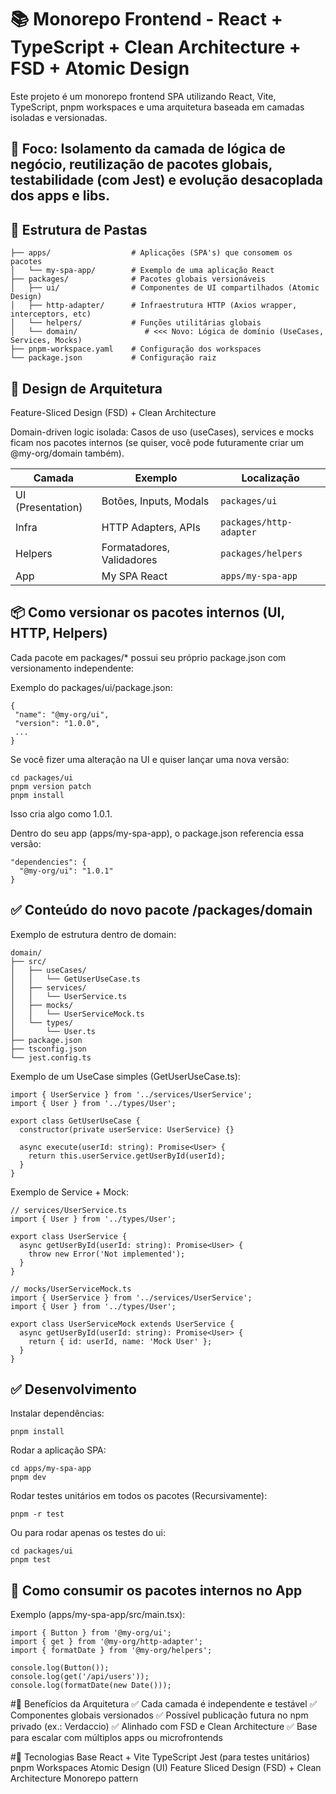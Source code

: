 # 📚 Monorepo Frontend - React + TypeScript + Clean Architecture + FSD + Atomic Design
Este projeto é um monorepo frontend SPA utilizando React, Vite, TypeScript, pnpm workspaces e uma arquitetura baseada em camadas isoladas e versionadas.

## 🎯 Foco: Isolamento da camada de lógica de negócio, reutilização de pacotes globais, testabilidade (com Jest) e evolução desacoplada dos apps e libs.


## 📂 Estrutura de Pastas
```
├── apps/                  # Aplicações (SPA's) que consomem os pacotes
│   └── my-spa-app/        # Exemplo de uma aplicação React
├── packages/              # Pacotes globais versionáveis
│   ├── ui/                # Componentes de UI compartilhados (Atomic Design)
│   ├── http-adapter/      # Infraestrutura HTTP (Axios wrapper, interceptors, etc)
│   └── helpers/           # Funções utilitárias globais
│   └── domain/               # <<< Novo: Lógica de domínio (UseCases, Services, Mocks)
├── pnpm-workspace.yaml    # Configuração dos workspaces
└── package.json           # Configuração raiz
```

## 🎨 Design de Arquitetura
Feature-Sliced Design (FSD) + Clean Architecture

Domain-driven logic isolada: Casos de uso (useCases), services e mocks ficam nos pacotes internos (se quiser, você pode futuramente criar um @my-org/domain também).

| Camada            | Exemplo                   | Localização             |
| ----------------- | ------------------------- | ----------------------- |
| UI (Presentation) | Botões, Inputs, Modals    | `packages/ui`           |
| Infra             | HTTP Adapters, APIs       | `packages/http-adapter` |
| Helpers           | Formatadores, Validadores | `packages/helpers`      |
| App               | My SPA React              | `apps/my-spa-app`       |



## 📦 Como versionar os pacotes internos (UI, HTTP, Helpers)
Cada pacote em packages/* possui seu próprio package.json com versionamento independente:

Exemplo do packages/ui/package.json:
 ```       
{
  "name": "@my-org/ui",
  "version": "1.0.0",
  ...
}

````

Se você fizer uma alteração na UI e quiser lançar uma nova versão:
```
cd packages/ui
pnpm version patch
pnpm install
```

Isso cria algo como 1.0.1.

Dentro do seu app (apps/my-spa-app), o package.json referencia essa versão:
```
"dependencies": {
  "@my-org/ui": "1.0.1"
}
```
## ✅ Conteúdo do novo pacote /packages/domain
Exemplo de estrutura dentro de domain:
```
domain/
├── src/
│   ├── useCases/
│   │   └── GetUserUseCase.ts
│   ├── services/
│   │   └── UserService.ts
│   ├── mocks/
│   │   └── UserServiceMock.ts
│   └── types/
│       └── User.ts
├── package.json
├── tsconfig.json
└── jest.config.ts
```

Exemplo de um UseCase simples (GetUserUseCase.ts):
```
import { UserService } from '../services/UserService';
import { User } from '../types/User';

export class GetUserUseCase {
  constructor(private userService: UserService) {}

  async execute(userId: string): Promise<User> {
    return this.userService.getUserById(userId);
  }
}
````

Exemplo de Service + Mock:
```
// services/UserService.ts
import { User } from '../types/User';

export class UserService {
  async getUserById(userId: string): Promise<User> {
    throw new Error('Not implemented');
  }
}
````
```
// mocks/UserServiceMock.ts
import { UserService } from '../services/UserService';
import { User } from '../types/User';

export class UserServiceMock extends UserService {
  async getUserById(userId: string): Promise<User> {
    return { id: userId, name: 'Mock User' };
  }
}
```




## ✅ Desenvolvimento
Instalar dependências:

```
pnpm install
```

Rodar a aplicação SPA:
```
cd apps/my-spa-app
pnpm dev
```

Rodar testes unitários em todos os pacotes (Recursivamente):
```
pnpm -r test
```

Ou para rodar apenas os testes do ui:
```
cd packages/ui
pnpm test
```

##  🔁 Como consumir os pacotes internos no App
Exemplo (apps/my-spa-app/src/main.tsx):
```
import { Button } from '@my-org/ui';
import { get } from '@my-org/http-adapter';
import { formatDate } from '@my-org/helpers';

console.log(Button());
console.log(get('/api/users'));
console.log(formatDate(new Date()));
```

#🚀 Benefícios da Arquitetura
✅ Cada camada é independente e testável
✅ Componentes globais versionados
✅ Possível publicação futura no npm privado (ex.: Verdaccio)
✅ Alinhado com FSD e Clean Architecture
✅ Base para escalar com múltiplos apps ou microfrontends

#🧱 Tecnologias Base
React + Vite
TypeScript
Jest (para testes unitários)
pnpm Workspaces
Atomic Design (UI)
Feature Sliced Design (FSD) + Clean Architecture
Monorepo pattern


